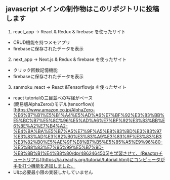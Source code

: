 ## javascript メインの制作物はこのリポジトリに投稿します

1. react_app -> React & Redux & firebase を使ったサイト
- CRUD機能を持つメモアプリ
- firebaseに保存されたデータを表示


2. next_app -> Next.js & Redux & firebase を使ったサイト
- クリック回数記憶機能
- firebaseに保存されたデータを表示


3. sanmoku_react -> React &Tensorflowjs を使ったサイト
- react tutorialの三目並べの写経がベース
- (簡易版AlphaZeroのモデル(tensorflow))[https://www.amazon.co.jp/AlphaZero-%E6%B7%B1%E5%B1%A4%E5%AD%A6%E7%BF%92%E3%83%BB%E5%BC%B7%E5%8C%96%E5%AD%A6%E7%BF%92%E3%83%BB%E6%8E%A2%E7%B4%A2-%E4%BA%BA%E5%B7%A5%E7%9F%A5%E8%83%BD%E3%83%97%E3%83%AD%E3%82%B0%E3%83%A9%E3%83%9F%E3%83%B3%E3%82%B0%E5%AE%9F%E8%B7%B5%E5%85%A5%E9%96%80-%E5%B8%83%E7%95%99%E5%B7%9D-%E8%8B%B1%E4%B8%80/dp/4862464505]を学習させて、(Reactのチュートリアル)[https://ja.reactjs.org/tutorial/tutorial.html]にコンピュータが手を打つ機能を追加しました。
- UIは必要最小限の実装しかしていません
